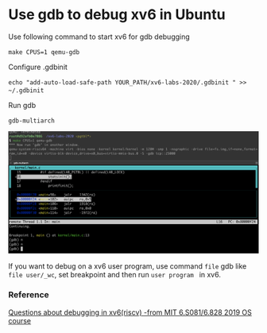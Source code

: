 
# Use gdb to debug xv6 in Ubuntu

Use following command to start xv6 for gdb debugging 

``` 
make CPUS=1 qemu-gdb
```

Configure .gdbinit
```
echo "add-auto-load-safe-path YOUR_PATH/xv6-labs-2020/.gdbinit " >> ~/.gdbinit
```

Run gdb 

```
gdb-multiarch
```

![](gdb-xv6-debug.png)


If you want to debug on a xv6 user program, use command `file` gdb like `file user/_wc`, set breakpoint and then run `user program ` in xv6.

### Reference 

[Questions about debugging in xv6(riscv) -from MIT 6.S081/6.828 2019 OS course](https://stackoverflow.com/questions/62241780/questions-about-debugging-in-xv6riscv-from-mit-6-s081-6-828-2019-os-course)

